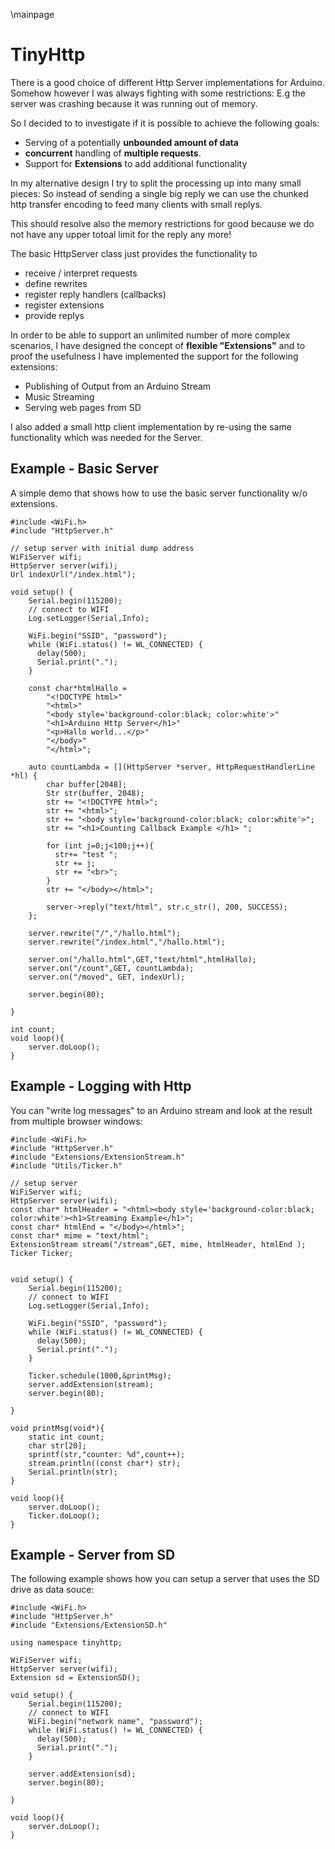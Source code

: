 \mainpage
# TinyHttp

There is a good choice of different Http Server implementations for Arduino. Somehow however I was always fighting with some restrictions: E.g the server was crashing because it was running out of memory.

So I decided to to investigate if it is possible to achieve the following goals:

- Serving of a potentially __unbounded amount of data__ 
- __concurrent__ handling of __multiple requests__.
- Support for __Extensions__ to add additional functionality

In my alternative design I try to split the processing up into many small pieces: So instead of sending a single big reply we can use the chunked http transfer encoding to feed many clients with small replys.  

This should resolve also the memory restrictions for good because we do not have any upper totoal limit for the reply any more! 

The basic HttpServer class just provides the functionality to

- receive / interpret requests
- define rewrites
- register reply handlers (callbacks)
- register extensions
- provide replys 

In order to be able to support an unlimited number of more complex scenarios, I have designed the concept of __flexible "Extensions"__ and to proof the usefulness I have implemented the support for the following extensions:

- Publishing of Output from an Arduino Stream 
- Music Streaming
- Serving web pages from SD

I also added a small http client implementation by re-using the same functionality which was needed for the Server.

## Example - Basic Server

A simple demo that shows how to use the basic server functionality w/o extensions.

```
#include <WiFi.h>
#include "HttpServer.h"

// setup server with initial dump address
WiFiServer wifi;
HttpServer server(wifi);
Url indexUrl("/index.html");

void setup() {
    Serial.begin(115200);
    // connect to WIFI
    Log.setLogger(Serial,Info);

    WiFi.begin("SSID", "password");
    while (WiFi.status() != WL_CONNECTED) {        
      delay(500);
      Serial.print(".");
    }

    const char*htmlHallo = 
        "<!DOCTYPE html>"
        "<html>"
        "<body style='background-color:black; color:white'>"
        "<h1>Arduino Http Server</h1>"
        "<p>Hallo world...</p>"
        "</body>"
        "</html>";

    auto countLambda = [](HttpServer *server, HttpRequestHandlerLine *hl) { 
        char buffer[2048];
        Str str(buffer, 2048);
        str += "<!DOCTYPE html>";
        str += "<html>";
        str += "<body style='background-color:black; color:white'>";
        str += "<h1>Counting Callback Example </h1> ";
        
        for (int j=0;j<100;j++){
          str+= "test ";
          str += j;
          str += "<br>";
        }
        str += "</body></html>";
        
        server->reply("text/html", str.c_str(), 200, SUCCESS);
    };

    server.rewrite("/","/hallo.html");
    server.rewrite("/index.html","/hallo.html");

    server.on("/hallo.html",GET,"text/html",htmlHallo);
    server.on("/count",GET, countLambda);
    server.on("/moved", GET, indexUrl);

    server.begin(80);
    
}

int count;
void loop(){
    server.doLoop();
}
```

## Example - Logging with Http 

You can "write log messages" to an Arduino stream and look at the result from multiple browser windows: 

```
#include <WiFi.h>
#include "HttpServer.h"
#include "Extensions/ExtensionStream.h"
#include "Utils/Ticker.h"

// setup server 
WiFiServer wifi;
HttpServer server(wifi);
const char* htmlHeader = "<html><body style='background-color:black; color:white'><h1>Streaming Example</h1>";
const char* htmlEnd = "</body></html>";
const char* mime = "text/html";
ExtensionStream stream("/stream",GET, mime, htmlHeader, htmlEnd );
Ticker Ticker;


void setup() {
    Serial.begin(115200);
    // connect to WIFI
    Log.setLogger(Serial,Info);

    WiFi.begin("SSID", "password");
    while (WiFi.status() != WL_CONNECTED) {        
      delay(500);
      Serial.print(".");
    }

    Ticker.schedule(1000,&printMsg);
    server.addExtension(stream);
    server.begin(80);
    
}

void printMsg(void*){
    static int count;
    char str[20];
    sprintf(str,"counter: %d",count++);
    stream.println((const char*) str);
    Serial.println(str);
}

void loop(){
    server.doLoop();
    Ticker.doLoop();
}

```
## Example - Server from SD

The following  example shows how you can setup a server that uses the SD drive as data souce:

```
#include <WiFi.h>
#include "HttpServer.h"
#include "Extensions/ExtensionSD.h"

using namespace tinyhttp;

WiFiServer wifi;
HttpServer server(wifi);
Extension sd = ExtensionSD();

void setup() {
    Serial.begin(115200);
    // connect to WIFI
    WiFi.begin("network name", "password");
    while (WiFi.status() != WL_CONNECTED) {        
      delay(500);
      Serial.print(".");
    }

    server.addExtension(sd);
    server.begin(80);
    
}

void loop(){
    server.doLoop();
}
```